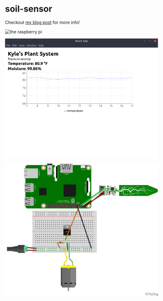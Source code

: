 # soil-sensor

Checkout [my blog post](http://kylepfromer.com/blog/plant-waterer/) for more
info!

![the raspberry pi](./images/main.jpg)

![electron react app](./images/electron-app.png)

![the wiring](./images/plant-waterer.png)
